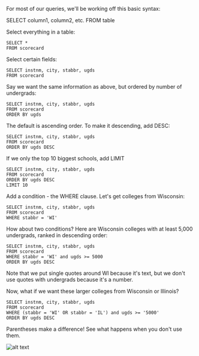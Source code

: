 For most of our queries, we'll be working off this basic syntax:

SELECT column1, column2, etc.
FROM table


Select everything in a table:
```
SELECT *
FROM scorecard
```


Select certain fields:
```
SELECT instnm, city, stabbr, ugds
FROM scorecard
```



Say we want the same information as above, but ordered by number of undergrads:

```
SELECT instnm, city, stabbr, ugds
FROM scorecard
ORDER BY ugds
```

The default is ascending order. To make it descending, add DESC:
```
SELECT instnm, city, stabbr, ugds
FROM scorecard
ORDER BY ugds DESC
```

If we only the top 10 biggest schools, add LIMIT
```
SELECT instnm, city, stabbr, ugds
FROM scorecard
ORDER BY ugds DESC
LIMIT 10
```


Add a condition - the WHERE clause. Let's get colleges from Wisconsin:

```
SELECT instnm, city, stabbr, ugds
FROM scorecard
WHERE stabbr = 'WI'
```


How about two conditions? Here are Wisconsin colleges with at least 5,000 undergrads, ranked in descending order:

```
SELECT instnm, city, stabbr, ugds
FROM scorecard
WHERE stabbr = 'WI' and ugds >= 5000
ORDER BY ugds DESC
```
Note that we put single quotes around WI because it's text, but we don't use quotes with undergrads because it's a number.

Now, what if we want these larger colleges from Wisconsin or Illinois?
```
SELECT instnm, city, stabbr, ugds
FROM scorecard
WHERE (stabbr = 'WI' OR stabbr = 'IL') and ugds >= '5000'
ORDER BY ugds DESC
```
Parentheses make a difference! See what happens when you don't use them.

![alt text](hhacker/test.png "Description goes here")
